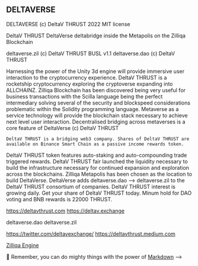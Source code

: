 ## DELTAVERSE

DELTAVERSE (c) DeltaV THRUST 2022 MIT license

DeltaV THRUST DeltaVerse deltabridge inside the Metapolis on the Zilliqa Blockchain

  deltaverse.zil (c) DeltaV THRUST BUSL v1.1
  deltaverse.dao (c) DeltaV THRUST
  
  Harnessing the power of the Unity 3d engine will provide immersive user interaction to the cryptocurrency experience. DeltaV THRUST is a rocketship cryptocurrency exploring the cryptoverse expanding into ALLCHAINZ. Zilliqa Blockchain has been discovered being very useful for business transactions with the Scilla language being the perfect intermediary solving several of the security and blockspeed considerations problematic within the Solidity programming language. Metaverse as a service technology will provide the blockchain stack necessary to achieve next level user interaction. Decentralised bridging across metaverses is a core feature of DeltaVerse (c) DeltaV THRUST 
  
    DeltaV THRUST is a bridging web3 company. Shares of DeltaV THRUST are available on Binance Smart Chain as a passive income rewards token. 
  DeltaV THRUST token features auto-staking and auto-compounding trade triggered rewards. DeltaV THRUST fair launched the liquidity necessary to build the infrastructure necessary for continued expansion and exploration across the blockchains. Zilliqa Metapolis has been chosen as the location to build DeltaVerse. DeltaVerse adds deltaverse.dao --> deltaverse.zil to the DeltaV THRUST consortium of companies. DeltaV THRUST interest is growing daily. Get your share of DeltaV THRUST today. Minum hold for DAO voting and BNB rewards is 22000 THRUST.
  
  https://deltavthrust.com
  https://deltav.exchange
  
  deltaverse.dao
  deltaverse.zil
  
  https://twitter.com/deltavexchange/
  https://deltavthrust.medium.com
  
  [Zilliqa Engine](https://opensea.io/assets/matic/0x2953399124f0cbb46d2cbacd8a89cf0599974963/85209442842702955028286586320243537389855118869793358185487603685268501137055)


🧙 Remember, you can do mighty things with the power of [Markdown](https://docs.github.com/github/writing-on-github/getting-started-with-writing-and-formatting-on-github/basic-writing-and-formatting-syntax)
-->
